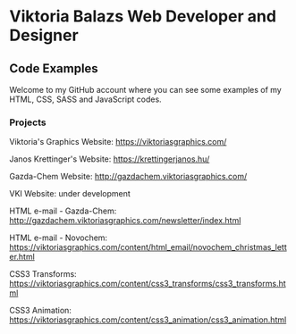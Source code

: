 # Viktoria Balazs Web Developer and Designer
## Code Examples
Welcome to my GitHub account where you can see some examples of my HTML, CSS, SASS and JavaScript codes.
### Projects
Viktoria's Graphics Website: https://viktoriasgraphics.com/

Janos Krettinger's Website: https://krettingerjanos.hu/

Gazda-Chem Website: http://gazdachem.viktoriasgraphics.com/

VKI Website: under development

HTML e-mail - Gazda-Chem: http://gazdachem.viktoriasgraphics.com/newsletter/index.html

HTML e-mail - Novochem: https://viktoriasgraphics.com/content/html_email/novochem_christmas_letter.html

CSS3 Transforms: https://viktoriasgraphics.com/content/css3_transforms/css3_transforms.html

CSS3 Animation: https://viktoriasgraphics.com/content/css3_animation/css3_animation.html

